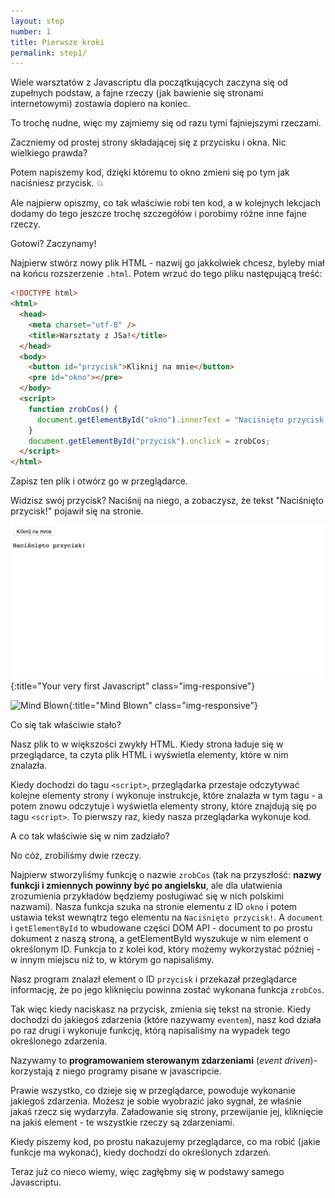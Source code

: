 ```yaml
---
layout: step
number: 1
title: Pierwsze kroki
permalink: step1/
---
```


Wiele warsztatów z Javascriptu dla początkujących zaczyna się od zupełnych podstaw, a fajne rzeczy (jak bawienie się stronami internetowymi) zostawia dopiero na koniec.

To trochę nudne, więc my zajmiemy się od razu tymi fajniejszymi rzeczami.

Zaczniemy od prostej strony składającej się z przycisku i okna. Nic wielkiego prawda?

Potem napiszemy kod, dzięki któremu to okno zmieni się po tym jak naciśniesz przycisk. 💥

Ale najpierw opiszmy, co tak właściwie robi ten kod, a w kolejnych lekcjach dodamy do tego jeszcze trochę szczegółów i porobimy różne inne fajne rzeczy.

Gotowi? Zaczynamy!

Najpierw stwórz nowy plik HTML - nazwij go jakkolwiek chcesz, byleby miał na końcu rozszerzenie `.html`. Potem wrzuć do tego pliku następującą treść:

```html
<!DOCTYPE html>
<html>
  <head>
    <meta charset="utf-8" />
    <title>Warsztaty z JSa!</title>
  </head>
  <body>
    <button id="przycisk">Kliknij na mnie</button>
    <pre id="okno"></pre>
  </body>
  <script>
    function zrobCos() {
      document.getElementById("okno").innerText = "Naciśnięto przycisk!";
    }
    document.getElementById("przycisk").onclick = zrobCos;
  </script>
</html>
```

Zapisz ten plik i otwórz go w przeglądarce.

Widzisz swój przycisk? Naciśnij na niego, a zobaczysz, że tekst "Naciśnięto przycisk!" pojawił się na stronie.

![Your very first Javascript](../assets/step-1a.png){:title="Your very first Javascript" class="img-responsive"}

![Mind Blown](../assets/mind-blown.gif){:title="Mind Blown" class="img-responsive"}

Co się tak właściwie stało?

Nasz plik to w większości zwykły HTML. Kiedy strona ładuje się w przeglądarce, ta czyta plik HTML i wyświetla elementy, które w nim znalazła.

Kiedy dochodzi do tagu `<script>`, przeglądarka przestaje odczytywać kolejne elementy strony i wykonuje instrukcje, które znalazła w tym tagu - a potem znowu odczytuje i wyświetla elementy strony, które znajdują się po tagu `<script>`. To pierwszy raz, kiedy nasza przeglądarka wykonuje kod.

A co tak właściwie się w nim zadziało?

No cóż, zrobiliśmy dwie rzeczy.

Najpierw stworzyliśmy funkcję o nazwie `zrobCos` (tak na przyszłość: **nazwy funkcji i zmiennych powinny być po angielsku**, ale dla ułatwienia zrozumienia przykładów będziemy posługiwać się w nich polskimi nazwami). Nasza funkcja szuka na stronie elementu z ID `okno` i potem ustawia tekst wewnątrz tego elementu na `Naciśnięto przycisk!`. A `document` i `getElementById` to wbudowane części DOM API - document to po prostu dokument z naszą stroną, a getElementById wyszukuje w nim element o określonym ID. Funkcja to z kolei kod, który możemy wykorzystać później - w innym miejscu niż to, w którym go napisaliśmy.

Nasz program znalazł element o ID `przycisk` i przekazał przeglądarce informację, że po jego kliknięciu powinna zostać wykonana funkcja `zrobCos`.

Tak więc kiedy naciskasz na przycisk, zmienia się tekst na stronie. Kiedy dochodzi do jakiegoś zdarzenia (które nazywamy `eventem`), nasz kod działa po raz drugi i wykonuje funkcję, którą napisaliśmy na wypadek tego określonego zdarzenia.

Nazywamy to **programowaniem sterowanym zdarzeniami** (*event driven*)- korzystają z niego programy pisane w javascripcie.

Prawie wszystko, co dzieje się w przeglądarce, powoduje wykonanie jakiegoś zdarzenia. Możesz je sobie wyobrazić jako sygnał, że właśnie jakaś rzecz się wydarzyła. Załadowanie się strony, przewijanie jej, kliknięcie na jakiś element - te wszystkie rzeczy są zdarzeniami.

Kiedy piszemy kod, po prostu nakazujemy przeglądarce, co ma robić (jakie funkcje ma wykonać), kiedy dochodzi do określonych zdarzeń.

Teraz już co nieco wiemy, więc zagłębmy się w podstawy samego Javascriptu.
